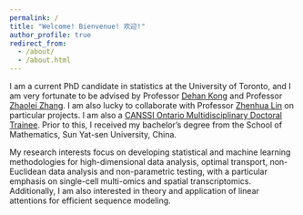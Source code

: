 ```yaml
---
permalink: /
title: "Welcome! Bienvenue! 欢迎!"
author_profile: true
redirect_from: 
  - /about/
  - /about.html
---
```


I am a current PhD candidate in statistics at the University of Toronto, and I am very fortunate to be advised by Professor [Dehan Kong](https://sites.google.com/site/kongdehanstat/) and Professor [Zhaolei Zhang](http://sites.utoronto.ca/zhanglab/). I am also lucky to collaborate with Professor [Zhenhua Lin](https://blog.nus.edu.sg/zhenhua/) on particular projects. I am also a [CANSSI Ontario Multidisciplinary Doctoral Trainee](https://canssiontario.utoronto.ca/opportunities/uoft-opportunities/mdoc/). Prior to this, I received my bachelor’s degree from the School of Mathematics, Sun Yat-sen University, China.

My research interests focus on developing statistical and machine learning methodologies for high-dimensional data analysis, optimal transport, non-Euclidean data analysis and non-parametric testing, with a particular emphasis on single-cell multi-omics and spatial transcriptomics. Additionally, I am also interested in theory and application of linear attentions for efficient sequence modeling.  
